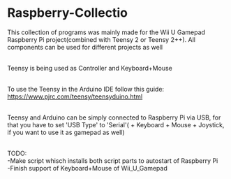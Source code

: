 # Raspberry-Collectio
This collection of programs was mainly made for the Wii U Gamepad Raspberry Pi project(combined with Teensy 2 or Teensy 2++). All components can be used for different projects as well<br><br>

Teensy is being used as Controller and Keyboard+Mouse<br><br>

To use the Teensy in the Arduino IDE follow this guide: https://www.pjrc.com/teensy/teensyduino.html<br><br>

Teensy and Arduino can be simply connected to Raspberry Pi via USB, for that you have to set 'USB Type' to 'Serial'( + Keyboard + Mouse + Joystick, if you want to use it as gamepad as well)<br><br>

TODO:<br> 
-Make script whisch installs both script parts to autostart of Raspberry Pi<br>
-Finish support of Keyboard+Mouse of Wii_U_Gamepad<br>
